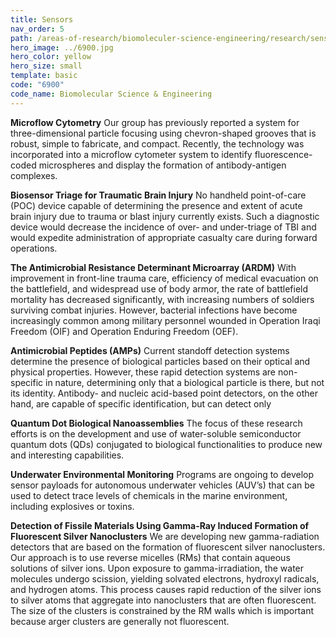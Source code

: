 ```yaml
---
title: Sensors
nav_order: 5
path: /areas-of-research/biomoleculer-science-engineering/research/sensors
hero_image: ../6900.jpg
hero_color: yellow
hero_size: small
template: basic
code: "6900"
code_name: Biomolecular Science & Engineering
---
```

**Microflow Cytometry**
Our group has previously reported a system for three-dimensional particle focusing using chevron-shaped grooves that is robust, simple to fabricate, and compact. Recently, the technology was incorporated into a microflow cytometer system to identify fluorescence-coded microspheres and display the formation of antibody-antigen complexes.

**Biosensor Triage for Traumatic Brain Injury**
No handheld point-of-care (POC) device capable of determining the presence and extent of acute brain injury due to trauma or blast injury currently exists. Such a diagnostic device would decrease the incidence of over- and under-triage of TBI and would expedite administration of appropriate casualty care during forward operations.

**The Antimicrobial Resistance Determinant Microarray (ARDM)**
With improvement in front-line trauma care, efficiency of medical evacuation on the battlefield, and widespread use of body armor, the rate of battlefield mortality has decreased significantly, with increasing numbers of soldiers surviving combat injuries. However, bacterial infections have become increasingly common among military personnel wounded in Operation Iraqi Freedom (OIF) and Operation Enduring Freedom (OEF).

**Antimicrobial Peptides (AMPs)**
Current standoff detection systems determine the presence of biological particles based on their optical and physical properties. However, these rapid detection systems are non-specific in nature, determining only that a biological particle is there, but not its identity. Antibody- and nucleic acid-based point detectors, on the other hand, are capable of specific identification, but can detect only 

**Quantum Dot Biological Nanoassemblies**
The focus of these research efforts is on the development and use of water-soluble semiconductor quantum dots (QDs) conjugated to biological functionalities to produce new and interesting capabilities.

**Underwater Environmental Monitoring**
Programs are ongoing to develop sensor payloads for autonomous underwater vehicles (AUV’s) that can be used to detect trace levels of chemicals in the marine environment, including explosives or toxins.

**Detection of Fissile Materials Using Gamma-Ray Induced Formation of Fluorescent Silver Nanoclusters**
We are developing new gamma-radiation detectors that are based on the formation of fluorescent silver nanoclusters. Our approach is to use reverse micelles (RMs) that contain aqueous solutions of silver ions. Upon exposure to gamma-irradiation, the water molecules undergo scission, yielding solvated electrons, hydroxyl radicals, and hydrogen atoms. This process causes rapid reduction of the silver ions to silver atoms that aggregate into nanoclusters that are often fluorescent. The size of the clusters is constrained by the RM walls which is important because arger clusters are generally not fluorescent.